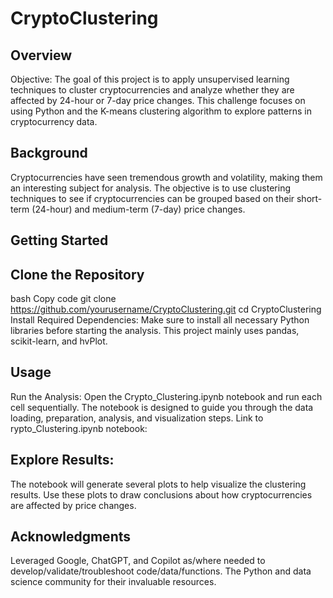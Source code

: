# CryptoClustering
## Overview
Objective: The goal of this project is to apply unsupervised learning techniques to cluster cryptocurrencies and analyze whether they are affected by 24-hour or 7-day price changes. This challenge focuses on using Python and the K-means clustering algorithm to explore patterns in cryptocurrency data.

## Background
Cryptocurrencies have seen tremendous growth and volatility, making them an interesting subject for analysis. The objective is to use clustering techniques to see if cryptocurrencies can be grouped based on their short-term (24-hour) and medium-term (7-day) price changes.

## Getting Started

## Clone the Repository
bash
Copy code
git clone https://github.com/yourusername/CryptoClustering.git
cd CryptoClustering
Install Required Dependencies:
Make sure to install all necessary Python libraries before starting the analysis. This project mainly uses pandas, scikit-learn, and hvPlot.

## Usage
Run the Analysis:
Open the Crypto_Clustering.ipynb notebook and run each cell sequentially. The notebook is designed to guide you through the data loading, preparation, analysis, and visualization steps.
Link to rypto_Clustering.ipynb notebook: 

## Explore Results:
The notebook will generate several plots to help visualize the clustering results. Use these plots to draw conclusions about how cryptocurrencies are affected by price changes.

## Acknowledgments
Leveraged Google, ChatGPT, and Copilot as/where needed to develop/validate/troubleshoot code/data/functions. The Python and data science community for their invaluable resources.
